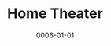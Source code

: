 ---
title: Home Theater
date: 0006-01-01
ico: fa-thin fa-speakers
color: pink-500
hardware:
  - type: AV Receiver
    name: Marantz › NR1711
    sub:
      - Black
    link: 'https://amzn.com/dp/B0786M9ZZS?tag=qrayg-20'
  - type: Front
    name: Wharfedale › EM 95
    sub:
      - Speakers
    link: 'https://amzn.com/dp/B00004SY59?tag=qrayg-20'
  - type: Center
    name: Klipsch › R-52C
    sub:
      - Speaker
    link: 'https://amzn.com/dp/B07FK41FGL?tag=qrayg-20'
  - type: Rear
    name: Klipsch › R-41M
    sub:
      - Speakers
    link: 'https://amzn.com/dp/B07FKH3VPV?tag=qrayg-20'
  - type: Subwoofer
    name: Yamaha › YST-SW90
    sub:
      - Powered
    link: 'https://amzn.com/dp/B00FRET3RA?tag=qrayg-20'
  - type: Phono
    name: Pro-Ject › T1
    sub:
      - Walnut
    link: 'https://amzn.com/dp/B07Z8NHNZZ?tag=qrayg-20'
---